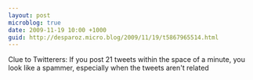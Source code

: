 ```yaml
---
layout: post
microblog: true
date: 2009-11-19 10:00 +1000
guid: http://desparoz.micro.blog/2009/11/19/t5867965514.html
---
```

Clue to Twitterers: If you post 21 tweets within the space of a minute, you look like a spammer, especially when the tweets aren't related
